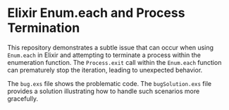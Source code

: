 # Elixir Enum.each and Process Termination

This repository demonstrates a subtle issue that can occur when using `Enum.each` in Elixir and attempting to terminate a process within the enumeration function.  The `Process.exit` call within the `Enum.each` function can prematurely stop the iteration, leading to unexpected behavior.

The `bug.exs` file shows the problematic code. The `bugSolution.exs` file provides a solution illustrating how to handle such scenarios more gracefully.
